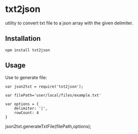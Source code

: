 txt2json
========


utility to convert txt file to a json array with the given delimiter.

Installation
------------

    npm install txt2json

Usage
------

Use to generate file:

    var json2txt = require('txt2json');

    var filePath='user/local/files/example.txt'

    var options = {
        delimiter: '|',
        rowCount: 4
    }

json2txt.generateTxtFile(filePath,options);
